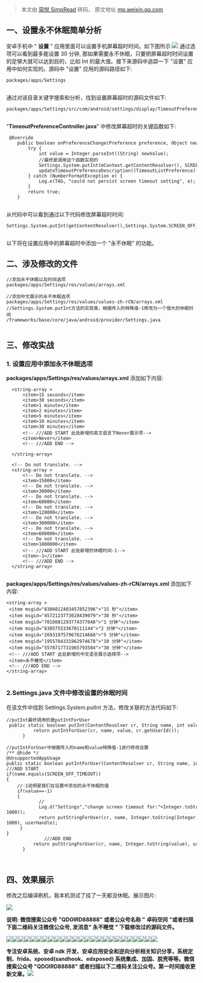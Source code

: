 > 本文由 [简悦 SimpRead](http://ksria.com/simpread/) 转码， 原文地址 [mp.weixin.qq.com](https://mp.weixin.qq.com/s/2_NQF-8fWF9d4xPezF4C8g)

一、设置永不休眠简单分析
------------

安卓手机中 " **设置** " 应用里面可以设置手机屏幕超时时间。如下图所示:![](https://mmbiz.qpic.cn/mmbiz_png/9vkUcew5432e7u878mQicQ3WCESZVjf4kWiazZO7ncV0Z0GKMlMFrDNlZlxkHPR1PSYxAMsAX8ZbLIYux9Dkhb1Q/640?wx_fmt=png) 通过选项可以看到最多能设置 30 分钟, 那如果需要永不休眠，只要把屏幕超时时间设置的足够大就可以达到目的，比如 Int 的最大值。接下来源码中追踪一下 "设置" 应用中如何实现的。源码中 "设置" 应用的源码路径如下:

```
packages/apps/Settings


```

通过对该目录关键字搜索和分析，找到设置屏幕超时的源码文件如下:

```
packages/apps/Settings/src/com/android/settings/display/TimeoutPreferenceController.java


```

"**TimeoutPreferenceController.java**" 中修改屏幕超时的关键函数如下:

```
 @Override
    public boolean onPreferenceChange(Preference preference, Object newValue) {
        try {
            int value = Integer.parseInt((String) newValue);
            //最终是调用这个函数实现的
            Settings.System.putInt(mContext.getContentResolver(), SCREEN_OFF_TIMEOUT, value);
            updateTimeoutPreferenceDescription((TimeoutListPreference) preference, value);
        } catch (NumberFormatException e) {
            Log.e(TAG, "could not persist screen timeout setting", e);
        }
        return true;
    }


```

从代码中可以看到通过以下代码修改屏幕超时时间:

```
Settings.System.putInt(getContentResolver(),Settings.System.SCREEN_OFF_TIMEOUT, 6000);


```

以下将在设置应用中的屏幕超时中添加一个 "永不休眠" 的功能。

二、涉及修改的文件
---------

```
//添加永不休眠以及时间选项
packages/apps/Settings/res/values/arrays.xml

//添加中文展示的永不休眠选项
packages/apps/Settings/res/values/values-zh-rCN/arrays.xml
//Settings.System.putInt方法的实现类，根据传入的特殊值-1修改为一个很大的休眠时间
/frameworks/base/core/java/android/provider/Settings.java


```

三、修改实战
------

### 1. 设置应用中添加永不休眠选项

**packages/apps/Settings/res/values/arrays.xml** 添加如下内容:

```
  <string-array >
      <item>15 seconds</item>
      <item>30 seconds</item>
      <item>1 minute</item>
      <item>2 minutes</item>
      <item>5 minutes</item>
      <item>10 minutes</item>
      <item>30 minutes</item>
      <!-- ///ADD START 此处新增的英文语言下Never展示项-->
      <item>Never</item>
      <!-- ///ADD END -->
      
  </string-array>

  <!-- Do not translate. -->
  <string-array >
      <!-- Do not translate. -->
      <item>15000</item>
      <!-- Do not translate. -->
      <item>30000</item>
      <!-- Do not translate. -->
      <item>60000</item>
      <!-- Do not translate. -->
      <item>120000</item>
      <!-- Do not translate. -->
      <item>300000</item>
      <!-- Do not translate. -->
      <item>600000</item>
      <!-- Do not translate. -->
      <item>1800000</item>
      <!-- ///ADD START 此处新增的休眠时间-1-->
      <item>-1</item>
      <!-- ///ADD END -->
  </string-array>


```

**packages/apps/Settings/res/values/values-zh-rCN/arrays.xml** 添加如下内容:

```
<string-array >
 <item msgid="8386012403457852396">"15 秒"</item>
 <item msgid="4572123773028439079">"30 秒"</item>
 <item msgid="7016081293774377048">"1 分钟"</item>
 <item msgid="838575533670111144">"2 分钟"</item>
 <item msgid="2693197579676214668">"5 分钟"</item>
 <item msgid="1955784331962974678">"10 分钟"</item>
 <item msgid="5578717731965793584">"30 分钟"</item>
 <!-- ///ADD START 此处新增的中文语言展示选择项-->
 <item>永不睡觉</item>
 <!-- ///ADD END -->
</string-array>


```

### 2.Settings.java 文件中修改设置的休眠时间

在该文件中找到 Settings.System.putInt 方法，修改关联的方法代码如下:

```
//putInt最终调用的是putIntForUser
 public static boolean putInt(ContentResolver cr, String name, int value) {
          return putIntForUser(cr, name, value, cr.getUserId());
      }

//putIntForUser中根据传入的name和value特殊值-1进行修改设置
/** @hide */
@UnsupportedAppUsage
public static boolean putIntForUser(ContentResolver cr, String name, int value,int userHandle) {
///ADD START
if(name.equals(SCREEN_OFF_TIMEOUT))    
{
    //-1说明是我们在设置中添加的永不休眠的值
    if(value==-1)
    {
            //
            Log.d("Settings","change screen timeout for:"+Integer.toString(Integer.MAX_VALUE-1000));
            return putStringForUser(cr, name, Integer.toString(Integer.MAX_VALUE-1000), userHandle);
     }
}
              ///ADD END
          return putStringForUser(cr, name, Integer.toString(value), userHandle);
      }



```

四、效果展示
------

修改之后编译刷机，我本机测试了挂了一天都没休眠。展示图片:

![](https://mmbiz.qpic.cn/mmbiz_png/9vkUcew5432e7u878mQicQ3WCESZVjf4kmW6iaicDf6icrvYXdiaCyKTgfXmj0logBicHJYItcTBgrD43ibEC5dzml3icw/640?wx_fmt=png)

**说明:** ****微信搜索公众号**** **"****QDOIRD88888****"** **或者公众号名称 "** **卓码空间** **"或者扫描下面二维码关注微信公众号, 发消息" 永不睡觉 " 下载修改过的源码文件。**

![](https://mmbiz.qpic.cn/mmbiz_png/9vkUcew5432e7u878mQicQ3WCESZVjf4k87a4OO3XJTFQrIohlNmiaflthbzKroEQ0wlKedZYGCfFmwrUu2399rw/640?wx_fmt=png)![](https://mmbiz.qpic.cn/mmbiz_png/9vkUcew5432e7u878mQicQ3WCESZVjf4k87a4OO3XJTFQrIohlNmiaflthbzKroEQ0wlKedZYGCfFmwrUu2399rw/640?wx_fmt=png)![](https://mmbiz.qpic.cn/mmbiz_png/9vkUcew5432e7u878mQicQ3WCESZVjf4k87a4OO3XJTFQrIohlNmiaflthbzKroEQ0wlKedZYGCfFmwrUu2399rw/640?wx_fmt=png)![](https://mmbiz.qpic.cn/mmbiz_png/9vkUcew5432e7u878mQicQ3WCESZVjf4k87a4OO3XJTFQrIohlNmiaflthbzKroEQ0wlKedZYGCfFmwrUu2399rw/640?wx_fmt=png)![](https://mmbiz.qpic.cn/mmbiz_png/9vkUcew5432e7u878mQicQ3WCESZVjf4k87a4OO3XJTFQrIohlNmiaflthbzKroEQ0wlKedZYGCfFmwrUu2399rw/640?wx_fmt=png)![](https://mmbiz.qpic.cn/mmbiz_png/9vkUcew5432e7u878mQicQ3WCESZVjf4k87a4OO3XJTFQrIohlNmiaflthbzKroEQ0wlKedZYGCfFmwrUu2399rw/640?wx_fmt=png)![](https://mmbiz.qpic.cn/mmbiz_png/9vkUcew5432e7u878mQicQ3WCESZVjf4k87a4OO3XJTFQrIohlNmiaflthbzKroEQ0wlKedZYGCfFmwrUu2399rw/640?wx_fmt=png)![](https://mmbiz.qpic.cn/mmbiz_png/9vkUcew5432e7u878mQicQ3WCESZVjf4k87a4OO3XJTFQrIohlNmiaflthbzKroEQ0wlKedZYGCfFmwrUu2399rw/640?wx_fmt=png)![](https://mmbiz.qpic.cn/mmbiz_png/9vkUcew5432e7u878mQicQ3WCESZVjf4k87a4OO3XJTFQrIohlNmiaflthbzKroEQ0wlKedZYGCfFmwrUu2399rw/640?wx_fmt=png)![](https://mmbiz.qpic.cn/mmbiz_png/9vkUcew5432e7u878mQicQ3WCESZVjf4k87a4OO3XJTFQrIohlNmiaflthbzKroEQ0wlKedZYGCfFmwrUu2399rw/640?wx_fmt=png)![](https://mmbiz.qpic.cn/mmbiz_png/9vkUcew5432e7u878mQicQ3WCESZVjf4k87a4OO3XJTFQrIohlNmiaflthbzKroEQ0wlKedZYGCfFmwrUu2399rw/640?wx_fmt=png)![](https://mmbiz.qpic.cn/mmbiz_png/9vkUcew5432e7u878mQicQ3WCESZVjf4k87a4OO3XJTFQrIohlNmiaflthbzKroEQ0wlKedZYGCfFmwrUu2399rw/640?wx_fmt=png)![](https://mmbiz.qpic.cn/mmbiz_png/9vkUcew5432e7u878mQicQ3WCESZVjf4k87a4OO3XJTFQrIohlNmiaflthbzKroEQ0wlKedZYGCfFmwrUu2399rw/640?wx_fmt=png)![](https://mmbiz.qpic.cn/mmbiz_png/9vkUcew5432e7u878mQicQ3WCESZVjf4k87a4OO3XJTFQrIohlNmiaflthbzKroEQ0wlKedZYGCfFmwrUu2399rw/640?wx_fmt=png)![](https://mmbiz.qpic.cn/mmbiz_png/9vkUcew5432e7u878mQicQ3WCESZVjf4k87a4OO3XJTFQrIohlNmiaflthbzKroEQ0wlKedZYGCfFmwrUu2399rw/640?wx_fmt=png)![](https://mmbiz.qpic.cn/mmbiz_png/9vkUcew5432e7u878mQicQ3WCESZVjf4k87a4OO3XJTFQrIohlNmiaflthbzKroEQ0wlKedZYGCfFmwrUu2399rw/640?wx_fmt=png)![](https://mmbiz.qpic.cn/mmbiz_png/9vkUcew5432e7u878mQicQ3WCESZVjf4k87a4OO3XJTFQrIohlNmiaflthbzKroEQ0wlKedZYGCfFmwrUu2399rw/640?wx_fmt=png)![](https://mmbiz.qpic.cn/mmbiz_png/9vkUcew5432e7u878mQicQ3WCESZVjf4k87a4OO3XJTFQrIohlNmiaflthbzKroEQ0wlKedZYGCfFmwrUu2399rw/640?wx_fmt=png)![](https://mmbiz.qpic.cn/mmbiz_png/9vkUcew5432e7u878mQicQ3WCESZVjf4k87a4OO3XJTFQrIohlNmiaflthbzKroEQ0wlKedZYGCfFmwrUu2399rw/640?wx_fmt=png)![](https://mmbiz.qpic.cn/mmbiz_png/9vkUcew5432e7u878mQicQ3WCESZVjf4k87a4OO3XJTFQrIohlNmiaflthbzKroEQ0wlKedZYGCfFmwrUu2399rw/640?wx_fmt=png)![](https://mmbiz.qpic.cn/mmbiz_png/9vkUcew5432e7u878mQicQ3WCESZVjf4k87a4OO3XJTFQrIohlNmiaflthbzKroEQ0wlKedZYGCfFmwrUu2399rw/640?wx_fmt=png)![](https://mmbiz.qpic.cn/mmbiz_png/9vkUcew5432e7u878mQicQ3WCESZVjf4k87a4OO3XJTFQrIohlNmiaflthbzKroEQ0wlKedZYGCfFmwrUu2399rw/640?wx_fmt=png)![](https://mmbiz.qpic.cn/mmbiz_png/9vkUcew5432e7u878mQicQ3WCESZVjf4k87a4OO3XJTFQrIohlNmiaflthbzKroEQ0wlKedZYGCfFmwrUu2399rw/640?wx_fmt=png)![](https://mmbiz.qpic.cn/mmbiz_png/9vkUcew5432e7u878mQicQ3WCESZVjf4k87a4OO3XJTFQrIohlNmiaflthbzKroEQ0wlKedZYGCfFmwrUu2399rw/640?wx_fmt=png)![](https://mmbiz.qpic.cn/mmbiz_png/9vkUcew5432e7u878mQicQ3WCESZVjf4k87a4OO3XJTFQrIohlNmiaflthbzKroEQ0wlKedZYGCfFmwrUu2399rw/640?wx_fmt=png)

**专注安卓系统、安卓 ndk 开发、安卓应用安全和逆向分析相关知识分享，系统定制、frida、xposed(sandhook、edxposed) 系统集成、加固、脱壳等等。微信搜索公众号 "QDOIRD88888" 或者扫描以下二维码关注公众号。第一时间接收更新文章。**![](https://mmbiz.qpic.cn/mmbiz_jpg/9vkUcew5432e7u878mQicQ3WCESZVjf4kvEcaTA9Drgiby5WCjNAqPOibiaVZwe3lHvj93WknnXAh27vWQPpUDneew/640?wx_fmt=jpeg)